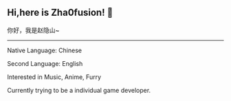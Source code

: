 ## Hi,here is Zha0fusion! 👋
你好，我是赵隐山~
***
Native Language: Chinese

Second Language: English

Interested in Music, Anime, Furry

Currently trying to be a individual game developer.
